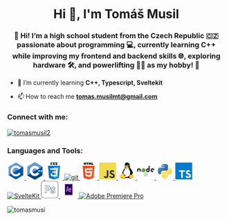<!--**TomasMusi/TomasMusi** is a ✨ _special_ ✨ repository because its `README.md` (this file) appears on your GitHub profile.-->


<h1 align="center">Hi 👋, I'm Tomáš Musil</h1>
<h3 align="center">👋 Hi! I’m a high school student from the Czech Republic 🇨🇿 passionate about programming 💻, currently learning C++ while improving my frontend and backend skills 🌐, exploring hardware 🛠️, and powerlifting 🏋️‍♂️ as my hobby! 🚀</h3>

- 🌱 I’m currently learning **C++, Typescript, Sveltekit**

- 📫 How to reach me **tomas.musilmt@gmail.com**

<h3 align="left">Connect with me:</h3>
<p align="left">
<a href="https://instagram.com/tomasmusil2" target="blank"><img align="center" src="https://raw.githubusercontent.com/rahuldkjain/github-profile-readme-generator/master/src/images/icons/Social/instagram.svg" alt="tomasmusil2" height="30" width="40" /></a>
</p>

<h3 align="left">Languages and Tools:</h3>
<p align="left"> <a href="https://www.cprogramming.com/" target="_blank" rel="noreferrer"> <img src="https://raw.githubusercontent.com/devicons/devicon/master/icons/c/c-original.svg" alt="c" width="40" height="40"/> </a> <a href="https://www.w3schools.com/cpp/" target="_blank" rel="noreferrer"> <img src="https://raw.githubusercontent.com/devicons/devicon/master/icons/cplusplus/cplusplus-original.svg" alt="cplusplus" width="40" height="40"/> </a> <a href="https://www.w3schools.com/css/" target="_blank" rel="noreferrer"> <img src="https://raw.githubusercontent.com/devicons/devicon/master/icons/css3/css3-original-wordmark.svg" alt="css3" width="40" height="40"/> </a> <a href="https://git-scm.com/" target="_blank" rel="noreferrer"> <img src="https://www.vectorlogo.zone/logos/git-scm/git-scm-icon.svg" alt="git" width="40" height="40"/> </a> <a href="https://www.w3.org/html/" target="_blank" rel="noreferrer"> <img src="https://raw.githubusercontent.com/devicons/devicon/master/icons/html5/html5-original-wordmark.svg" alt="html5" width="40" height="40"/> </a> <a href="https://developer.mozilla.org/en-US/docs/Web/JavaScript" target="_blank" rel="noreferrer"> <img src="https://raw.githubusercontent.com/devicons/devicon/master/icons/javascript/javascript-original.svg" alt="javascript" width="40" height="40"/> </a> <a href="https://www.linux.org/" target="_blank" rel="noreferrer"> <img src="https://raw.githubusercontent.com/devicons/devicon/master/icons/linux/linux-original.svg" alt="linux" width="40" height="40"/> </a> <a href="https://nodejs.org" target="_blank" rel="noreferrer"> <img src="https://raw.githubusercontent.com/devicons/devicon/master/icons/nodejs/nodejs-original-wordmark.svg" alt="nodejs" width="40" height="40"/> </a>  <a href="https://www.python.org" target="_blank" rel="noreferrer"> <img src="https://raw.githubusercontent.com/devicons/devicon/master/icons/python/python-original.svg" alt="python" width="40" height="40"/> </a> <a href="https://www.typescriptlang.org/" target="_blank" rel="noreferrer"> <img src="https://raw.githubusercontent.com/devicons/devicon/master/icons/typescript/typescript-original.svg" alt="typescript" width="40" height="40"/> </a> <a href="https://svelte.dev" target="_blank" rel="noreferrer"> <img src="https://raw.githubusercontent.com/sveltejs/branding/refs/heads/master/svelte-logo-square.png" alt="SvelteKit" width="40" height="40"/> </a> <a href="https://www.photoshop.com/en" target="_blank" rel="noreferrer"> <img src="https://raw.githubusercontent.com/devicons/devicon/master/icons/photoshop/photoshop-line.svg" alt="photoshop" width="40" height="40"/> </a> <a href="www.adobe.com/cz/products/aftereffects.html" target="_blank" rel="noreferrer"> <img src="https://raw.githubusercontent.com/ImOpNis/AfterEffects-Logo/refs/heads/main/After%20Effects_Logo.svg" alt="After Effects" width="40" height="40"/> </a> <a href="https://www.adobe.com/cz/products/premiere/campaign/pricing.html" target="_blank" rel="noreferrer"> <img src="https://raw.githubusercontent.com/TaranVH/LOGOS/refs/heads/master/Premiere%20Adobe%20NLE.png" alt="Adobe Premiere Pro" width="40" height="40"/> </a>   </p>


<!-- 

Commect for adding another skills

<a href="link to the skill" target="_blank" rel="noreferrer"> <img src="Logo of the skill" alt="Name of the skill" width="40" height="40"/> </a> 

<a href="www.adobe.com/cz/products/aftereffects.html" target="_blank" rel="noreferrer"> <img src="https://raw.githubusercontent.com/ImOpNis/AfterEffects-Logo/refs/heads/main/After%20Effects_Logo.svg" alt="After Effects" width="40" height="40"/> </a> 

 -->


<p><img align="center" src="https://github-readme-stats.vercel.app/api/top-langs?username=tomasmusi&show_icons=true&locale=en&layout=compact" alt="tomasmusi" /></p>

